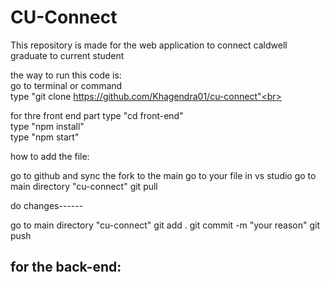 # CU-Connect
This repository is made for the web application to connect caldwell graduate to current student



the way to run this code is:<br>
go to terminal or command <br>
type "git clone https://github.com/Khagendra01/cu-connect"<br>

for thre front end part type "cd front-end"<br>
type "npm install"<br>
type "npm start"

how to add the file:

go to github and sync the fork to the main
go to your file in vs studio
go to main directory "cu-connect"
git pull

do changes------

go to main directory "cu-connect"
git add .
git commit -m "your reason"
git push


for the back-end:
------
